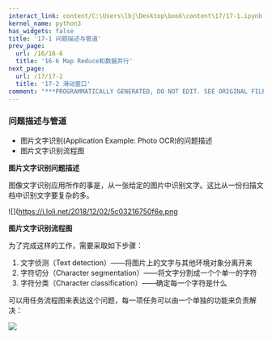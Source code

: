 ```yaml
---
interact_link: content/C:\Users\lbj\Desktop\book\content\17/17-1.ipynb
kernel_name: python3
has_widgets: false
title: '17-1 问题描述与管道'
prev_page:
  url: /16/16-6
  title: '16-6 Map Reduce和数据并行'
next_page:
  url: /17/17-2
  title: '17-2 滑动窗口'
comment: "***PROGRAMMATICALLY GENERATED, DO NOT EDIT. SEE ORIGINAL FILES IN /content***"
---
```


### 问题描述与管道

+ 图片文字识别(Application Example: Photo OCR)的问题描述
+ 图片文字识别流程图 

**图片文字识别问题描述**

图像文字识别应用所作的事是，从一张给定的图片中识别文字。这比从一份扫描文档中识别文字要复杂的多。 

![](https://i.loli.net/2018/12/02/5c03216750f6e.png


**图片文字识别流程图**

为了完成这样的工作，需要采取如下步骤： 
1. 文字侦测（Text detection）——将图片上的文字与其他环境对象分离开来 
2. 字符切分（Character segmentation）——将文字分割成一个个单一的字符 
3. 字符分类（Character classification）——确定每一个字符是什么 

可以用任务流程图来表达这个问题，每一项任务可以由一个单独的功能来负责解决： 

![](https://i.loli.net/2018/12/02/5c0321ba010d5.png)
